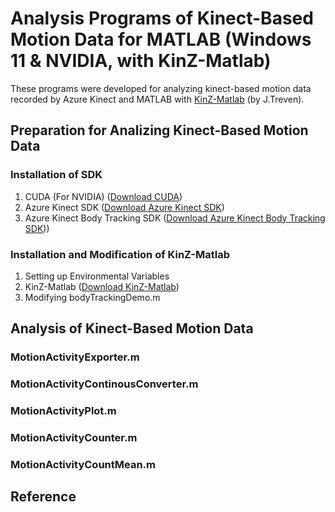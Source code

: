 # Analysis Programs of Kinect-Based Motion Data for MATLAB (Windows 11 & NVIDIA, with KinZ-Matlab)
These programs were developed for analyzing kinect-based motion data recorded by Azure Kinect and MATLAB with [KinZ-Matlab](https://github.com/jrterven/KinZ-Matlab) (by J.Treven).  


## Preparation for Analizing Kinect-Based Motion Data

### Installation of SDK
1. CUDA (For NVIDIA) ([Download CUDA](https://developer.nvidia.com/cuda-downloads?/))  
2. Azure Kinect SDK ([Download Azure Kinect SDK](https://github.com/microsoft/Azure-Kinect-Sensor-SDK/blob/develop/docs/usage.md))  
3. Azure Kinect Body Tracking SDK ([Download Azure Kinect Body Tracking SDK](https://learn.microsoft.com/en-us/azure/kinect-dk/body-sdk-download)))  

### Installation and Modification of KinZ-Matlab
1. Setting up Environmental Variables  
2. KinZ-Matlab ([Download KinZ-Matlab](https://github.com/jrterven/KinZ-Matlab))  
3. Modifying bodyTrackingDemo.m  

## Analysis of Kinect-Based Motion Data

### MotionActivityExporter.m

### MotionActivityContinousConverter.m

### MotionActivityPlot.m

### MotionActivityCounter.m

### MotionActivityCountMean.m

## Reference
